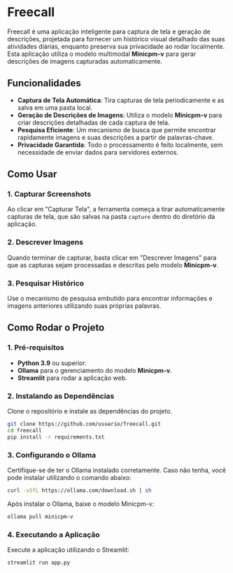 # Freecall

Freecall é uma aplicação inteligente para captura de tela e geração de descrições, projetada para fornecer um histórico visual detalhado das suas atividades diárias, enquanto preserva sua privacidade ao rodar localmente. Esta aplicação utiliza o modelo multimodal **Minicpm-v** para gerar descrições de imagens capturadas automaticamente.

## Funcionalidades

- **Captura de Tela Automática**: Tira capturas de tela periodicamente e as salva em uma pasta local.
- **Geração de Descrições de Imagens**: Utiliza o modelo **Minicpm-v** para criar descrições detalhadas de cada captura de tela.
- **Pesquisa Eficiente**: Um mecanismo de busca que permite encontrar rapidamente imagens e suas descrições a partir de palavras-chave.
- **Privacidade Garantida**: Todo o processamento é feito localmente, sem necessidade de enviar dados para servidores externos.

## Como Usar

### 1. Capturar Screenshots
Ao clicar em "Capturar Tela", a ferramenta começa a tirar automaticamente capturas de tela, que são salvas na pasta `capture` dentro do diretório da aplicação.

### 2. Descrever Imagens
Quando terminar de capturar, basta clicar em "Descrever Imagens" para que as capturas sejam processadas e descritas pelo modelo **Minicpm-v**.

### 3. Pesquisar Histórico
Use o mecanismo de pesquisa embutido para encontrar informações e imagens anteriores utilizando suas próprias palavras.

## Como Rodar o Projeto

### 1. Pré-requisitos

- **Python 3.9** ou superior.
- **Ollama** para o gerenciamento do modelo **Minicpm-v**.
- **Streamlit** para rodar a aplicação web.

### 2. Instalando as Dependências

Clone o repositório e instale as dependências do projeto.

```bash
git clone https://github.com/usuario/freecall.git
cd freecall
pip install -r requirements.txt
```
### 3. Configurando o Ollama

Certifique-se de ter o Ollama instalado corretamente. Caso não tenha, você pode instalar utilizando o comando abaixo:

```bash
curl -sSfL https://ollama.com/download.sh | sh
```

Após instalar o Ollama, baixe o modelo Minicpm-v:

```bash
ollama pull minicpm-v
```

### 4. Executando a Aplicação

Execute a aplicação utilizando o Streamlit:
```bash
streamlit run app.py
```
